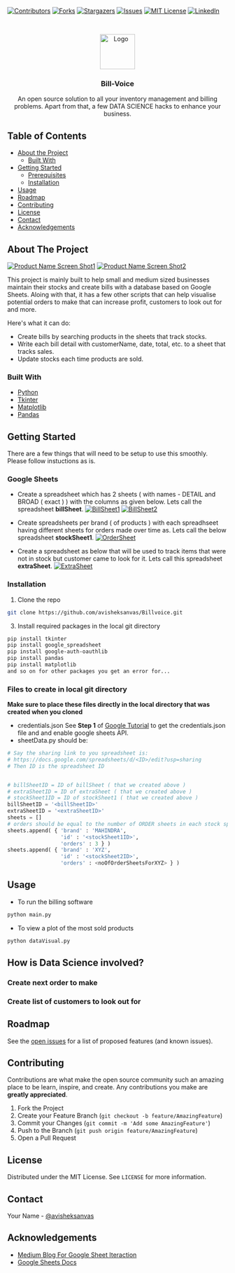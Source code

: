 [![Contributors][contributors-shield]][contributors-url]
[![Forks][forks-shield]][forks-url]
[![Stargazers][stars-shield]][stars-url]
[![Issues][issues-shield]][issues-url]
[![MIT License][license-shield]][license-url]
[![LinkedIn][linkedin-shield]][linkedin-url]



<br />
<p align="center">
  <a href="https://github.com/othneildrew/Best-README-Template">
    <img src="images/logo.png" alt="Logo" width="80" height="80">
  </a>

  <h3 align="center">Bill-Voice</h3>

  <p align="center">
	An open source solution to all your inventory management and billing problems.
	Apart from that, a few DATA SCIENCE hacks to enhance your business.
  </p>
</p>



## Table of Contents

* [About the Project](#about-the-project)
  * [Built With](#built-with)
* [Getting Started](#getting-started)
  * [Prerequisites](#prerequisites)
  * [Installation](#installation)
* [Usage](#usage)
* [Roadmap](#roadmap)
* [Contributing](#contributing)
* [License](#license)
* [Contact](#contact)
* [Acknowledgements](#acknowledgements)



## About The Project

[![Product Name Screen Shot1][productScreenshot1]]()
[![Product Name Screen Shot2][productScreenshot2]]()

This project is mainly built to help small and medium sized businesses maintain their stocks and create bills with a database based on Google Sheets. Aloing with that, it has a few other scripts that can help visualise potential orders to make that can increase profit, customers to look out for and more.

Here's what it can do:
* Create bills by searching products in the sheets that track stocks.
* Write each bill detail with customerName, date, total, etc. to a sheet that tracks sales.
* Update stocks each time products are sold.


### Built With
* [Python](https://www.python.org/)
* [Tkinter](https://docs.python.org/3/library/tkinter.html)
* [Matplotlib](https://matplotlib.org/)
* [Pandas](https://pandas.pydata.org/)



## Getting Started

There are a few things that will need to be setup to use this smoothly. Please follow instuctions as is.

### Google Sheets

* Create a spreadsheet which has 2 sheets ( with names - DETAIL and BROAD ( exact ) ) with the columns as given below. Lets call the spreadsheet **billSheet**.
[![BillSheet1][billSheet1]]()
[![BillSheet2][billSheet2]]()

* Create spreadsheets per brand ( of products ) with each spreadhseet having different sheets for orders made over time as. Lets call the below spreadsheet **stockSheet1**.
[![OrderSheet][orderSheet]]()

* Create a spreadsheet as below that will be used to track items that were not in stock but customer came to look for it. Lets call this spreadsheet **extraSheet**.
[![ExtraSheet][extraSheet]]()


### Installation

1. Clone the repo
```sh
git clone https://github.com/avisheksanvas/Billvoice.git
```
3. Install required packages in the local git directory
```sh
pip install tkinter
pip install google_spreadsheet
pip install google-auth-oauthlib
pip install pandas
pip install matplotlib
and so on for other packages you get an error for...
```


### Files to create in local git directory

**Make sure to place these files directly in the local directory that was created when you cloned**


* credentials.json
See **Step 1** of [Google Tutorial](https://developers.google.com/sheets/api/quickstart/python) to get the credentials.json file and and enable google sheets API.
* sheetData.py should be:
```python
# Say the sharing link to you spreadsheet is:
# https://docs.google.com/spreadsheets/d/<ID>/edit?usp=sharing
# Then ID is the spreadsheet ID


# billSheetID = ID of billSheet ( that we created above )
# extraSheetID = ID of extraSheet ( that we created above )
# stockSheet1ID = ID of stockSheet1 ( that we created above )
billSheetID = '<billSheetID>'
extraSheetID = '<extraSheetID>'
sheets = []
# orders should be equal to the number of ORDER sheets in each stock spreadsheet
sheets.append( { 'brand' : 'MAHINDRA',
                 'id' : '<stockSheet1ID>',
                 'orders' : 3 } )
sheets.append( { 'brand' : 'XYZ',
                 'id' : '<stockSheet2ID>',
                 'orders' : <noOfOrderSheetsForXYZ> } )
```


## Usage

* To run the billing software
```sh
python main.py
```
* To view a plot of the most sold products
```sh
python dataVisual.py
```


## How is Data Science involved?

### Create next order to make

### Create list of customers to look out for

## Roadmap

See the [open issues](https://github.com/avisheksanvas/Billvoice/issues) for a list of proposed features (and known issues).



## Contributing

Contributions are what make the open source community such an amazing place to be learn, inspire, and create. Any contributions you make are **greatly appreciated**.

1. Fork the Project
2. Create your Feature Branch (`git checkout -b feature/AmazingFeature`)
3. Commit your Changes (`git commit -m 'Add some AmazingFeature'`)
4. Push to the Branch (`git push origin feature/AmazingFeature`)
5. Open a Pull Request



## License

Distributed under the MIT License. See `LICENSE` for more information.



## Contact

Your Name - [@avisheksanvas](https://twitter.com/avisheksanvas)




## Acknowledgements
* [Medium Blog For Google Sheet Iteraction](https://medium.com/analytics-vidhya/how-to-read-and-write-data-to-google-spreadsheet-using-python-ebf54d51a72c)
* [Google Sheets Docs](https://developers.google.com/sheets/api/guides/values)





[contributors-shield]: https://img.shields.io/github/contributors/avisheksanvas/Billvoice.svg?style=flat-square
[contributors-url]: https://github.com/avisheksanvas/Billvoice/graphs/contributors
[forks-shield]: https://img.shields.io/github/forks/avisheksanvas/Billvoice.svg?style=flat-square
[forks-url]: https://github.com/avisheksanvas/Billvoice/network/members
[stars-shield]: https://img.shields.io/github/stars/avisheksanvas/Billvoice.svg?style=flat-square
[stars-url]: https://github.com/avisheksanvas/Billvoice/stargazers
[issues-shield]: https://img.shields.io/github/issues/avisheksanvas/Billvoice.svg?style=flat-square
[issues-url]: https://github.com/avisheksanvas/Billvoice/issues
[license-shield]: https://img.shields.io/github/license/avisheksanvas/Billvoice.svg?style=flat-square
[license-url]: https://github.com/avisheksanvas/Billvoice/blob/master/LICENSE.txt
[linkedin-shield]: https://img.shields.io/badge/-LinkedIn-black.svg?style=flat-square&logo=linkedin&colorB=555
[linkedin-url]: https://linkedin.com/in/avishek-santhaliya
[productScreenshot1]: images/productScreenshot1.png
[productScreenshot2]: images/productScreenshot2.png
[billSheet1]: images/billSheet1.png
[billSheet2]: images/billSheet2.png
[orderSheet]: images/orderSheet.png
[extraSheet]: images/extraSheet.png
